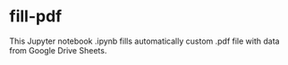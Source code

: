 # fill-pdf
This Jupyter notebook .ipynb fills automatically custom .pdf file with data from Google Drive Sheets. 
